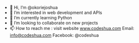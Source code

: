 - 👋 Hi, I’m @okoriejoshua
- 👀 I’m interested in web development and APIs 
- 🌱 I’m currently learning Python 
- 💞️ I’m looking to collaborate on new projects 
- 📫 How to reach me : 
visit website
 www.codeshua.com
     Email: 
info@codeshua.com
     Facebook:
 @codeshua
     

<!---
okoriejoshua is a ✨ special ✨ repository because its `README.md` (this file) appears on your GitHub profile.
You can click the Preview link to take a look at your changes.
--->
